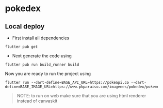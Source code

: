 # pokedex


## Local deploy
- First install all dependencies
```shell
flutter pub get
```

- Next generate the code using 
```shell
flutter pub run build_runner build
```


Now you are ready to run the project using
```shell
flutter run --dart-define=BASE_API_URL=https://pokeapi.co --dart-define=BASE_IMAGE_URL=https://www.pkparaiso.com/imagenes/pokedex/pokemon/
```

> NOTE: to run on web make sure that you are using html renderer instead of canvaskit